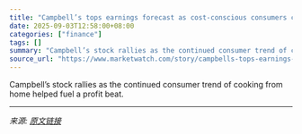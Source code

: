 ```yaml
---
title: "Campbell’s tops earnings forecast as cost-conscious consumers continue to cook at home"
date: 2025-09-03T12:58:00+08:00
categories: ["finance"]
tags: []
summary: "Campbell’s stock rallies as the continued consumer trend of cooking from home helped fuel a profit beat."
source_url: "https://www.marketwatch.com/story/campbells-tops-earnings-forecast-as-cost-conscious-consumers-continue-to-cook-at-home-ac1090be?mod=mw_rss_topstories"
---
```


Campbell’s stock rallies as the continued consumer trend of cooking from home helped fuel a profit beat.

---

*来源: [原文链接](https://www.marketwatch.com/story/campbells-tops-earnings-forecast-as-cost-conscious-consumers-continue-to-cook-at-home-ac1090be?mod=mw_rss_topstories)*
